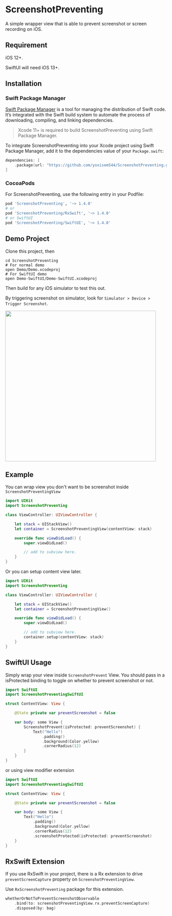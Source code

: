 # ScreenshotPreventing

A simple wrapper view that is able to prevent screenshot or screen recording on iOS.

## Requirement

iOS 12+.

SwiftUI will need iOS 13+.

## Installation

### Swift Package Manager

[Swift Package Manager](https://swift.org/package-manager/) is a tool for managing the distribution of Swift code. It’s integrated with the Swift build system to automate the process of downloading, compiling, and linking dependencies.

> Xcode 11+ is required to build ScreenshotPreventing using Swift Package Manager.

To integrate ScreenshotPreventing into your Xcode project using Swift Package Manager, add it to the dependencies value of your `Package.swift`:

```swift
dependencies: [
    .package(url: "https://github.com/yoxisem544/ScreenshotPreventing.git", .upToNextMajor(from: "1.4.0"))
]
```

### CocoaPods

For ScreenshotPreventing, use the following entry in your Podfile:

```ruby
pod 'ScreenshotPreventing', '~> 1.4.0'
# or 
pod 'ScreenshotPreventing/RxSwift', '~> 1.4.0'
# or SwiftUI
pod 'ScreenshotPreventing/SwiftUI', '~> 1.4.0'
```

## Demo Project

Clone this project, then

```shell
cd ScreenshotPreventing
# For normal demo
open Demo/Demo.xcodeproj
# For SwiftUI demo
open Demo-SwiftUI/Demo-SwiftUI.xcodeproj
```

Then build for any iOS simulator to test this out.

By triggering screenshot on simulator, look for `Simulator > Device > Trigger Screenshot`.

<img src="./Assets/demo.gif" width="470" />

## Example

You can wrap view you don't want to be screenshot inside `ScreenshotPreventingView`

```swift
import UIKit
import ScreenshotPreventing

class ViewController: UIViewController {

    let stack = UIStackView()
    let container = ScreenshotPreventingView(contentView: stack)

    override func viewDidLoad() {
        super.viewDidLoad()

        // add to subview here.
    }
}
```

Or you can setup content view later.

```swift
import UIKit
import ScreenshotPreventing

class ViewController: UIViewController {

    let stack = UIStackView()
    let container = ScreenshotPreventingView()

    override func viewDidLoad() {
        super.viewDidLoad()

        // add to subview here.
        container.setup(contentView: stack)
    }
}
```

## SwiftUI Usage

Simply wrap your view inside `ScreenshotPrevent` View. 
You should pass in a isProtected binding to toggle on whether to prevent screenshot or not.

```swift
import SwiftUI
import ScreenshotPreventingSwiftUI

struct ContentView: View {

    @State private var preventScreenshot = false

    var body: some View {
        ScreenshotPrevent(isProtected: preventScreenshot) {
            Text("Hello")
                .padding()
                .background(Color.yellow)
                .cornerRadius(12)
        }
    }
}
```

or using view modifier extension

```swift
import SwiftUI
import ScreenshotPreventingSwiftUI

struct ContentView: View {

    @State private var preventScreenshot = false

    var body: some View {
        Text("Hello")
            .padding()
            .background(Color.yellow)
            .cornerRadius(12)
            .screenshotProtected(isProtected: preventScreenshot)
    }
}
```

## RxSwift Extension

If you use RxSwift in your project, there is a Rx extension to drive `preventScreenCapture` property on `ScreenshotPreventingView`.

Use `RxScreenshotPreventing` package for this extension.

```swift
whetherOrNotToPreventScreenshotObservable
    .bind(to: screenshotPreventingView.rx.preventScreenCapture)
    .disposed(by: bag)
```
